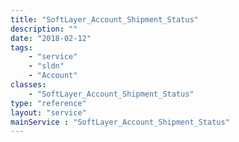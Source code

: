 ```yaml
---
title: "SoftLayer_Account_Shipment_Status"
description: ""
date: "2018-02-12"
tags:
    - "service"
    - "sldn"
    - "Account"
classes:
    - "SoftLayer_Account_Shipment_Status"
type: "reference"
layout: "service"
mainService : "SoftLayer_Account_Shipment_Status"
---
```

